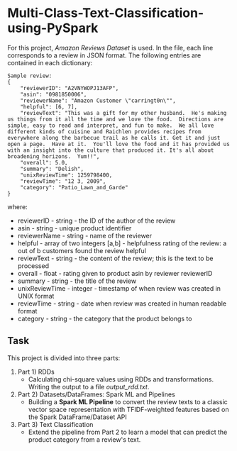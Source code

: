 # Multi-Class-Text-Classification-using-PySpark

For this project, *Amazon Reviews Dataset* is used. In the file, each line corresponds to a review in JSON format. The following entries are contained in each dictionary:

```
Sample review:
{
    "reviewerID": "A2VNYWOPJ13AFP", 
    "asin": "0981850006", 
    "reviewerName": "Amazon Customer \"carringt0n\"", 
    "helpful": [6, 7], 
    "reviewText": "This was a gift for my other husband.  He's making us things from it all the time and we love the food.  Directions are simple, easy to read and interpret, and fun to make.  We all love different kinds of cuisine and Raichlen provides recipes from everywhere along the barbecue trail as he calls it. Get it and just open a page.  Have at it.  You'll love the food and it has provided us with an insight into the culture that produced it. It's all about broadening horizons.  Yum!!", 
    "overall": 5.0, 
    "summary": "Delish", 
    "unixReviewTime": 1259798400, 
    "reviewTime": "12 3, 2009", 
    "category": "Patio_Lawn_and_Garde"
}
```

where:

- reviewerID - string - the ID of the author of the review
- asin - string - unique product identifier
- reviewerName - string - name of the reviewer
- helpful - array of two integers [a,b] - helpfulness rating of the review: a out of b customers found the review helpful
- reviewText - string - the content of the review; this is the text to be processed
- overall - float - rating given to product asin by reviewer reviewerID
- summary - string - the title of the review
- unixReviewTime - integer - timestamp of when review was created in UNIX format
- reviewTime - string - date when review was created in human readable format
- category - string - the category that the product belongs to

## Task

This project is divided into three parts:

1. Part 1) RDDs
    -   Calculating chi-square values using RDDs and transformations. Writing the output to a file *output_rdd.txt*.
2. Part 2) Datasets/DataFrames: Spark ML and Pipelines
    -   Building a **Spark ML Pipeline** to convert the review texts to a classic vector space representation with TFIDF-weighted features based on the Spark DataFrame/Dataset API
3. Part 3) Text Classification
    -   Extend the pipeline from Part 2 to learn a model that can predict the product category from a review's text.